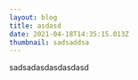 ```yaml
---
layout: blog
title: asdasd
date: 2021-04-18T14:35:15.013Z
thumbnail: sadsaddsa
---
```

sadsadasdasdasdasd